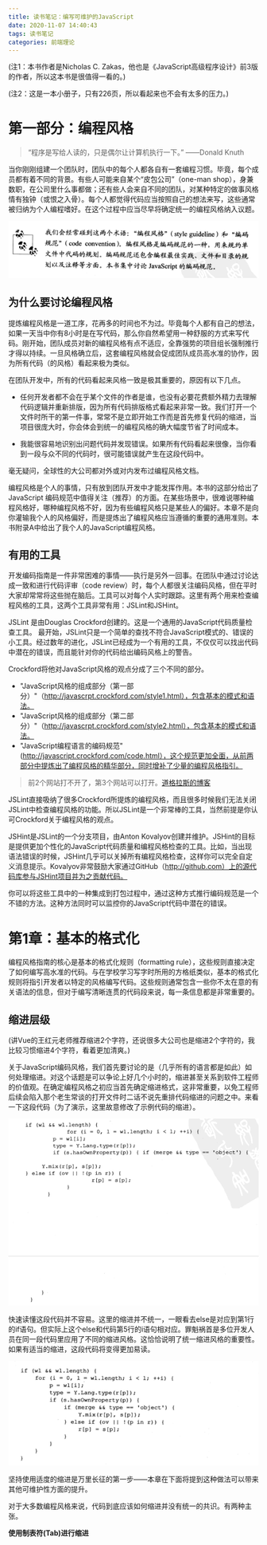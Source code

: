 ```yaml
---
title: 读书笔记：编写可维护的JavaScript
date: 2020-11-07 14:40:43
tags: 读书笔记
categories: 前端理论
---
```


(注1：本书作者是Nicholas C. Zakas，他也是《JavaScript高级程序设计》前3版的作者，所以这本书是很值得一看的。)

(注2：这是一本小册子，只有226页，所以看起来也不会有太多的压力。)

# 第一部分：编程风格

> “程序是写给人读的，只是偶尔让计算机执行一下。”                                                          ——Donald Knuth              

当你刚刚组建一个团队时，团队中的每个人都各自有一套编程习惯。毕竟，每个成员都有着不同的背景。有些人可能来自某个“皮包公司”（one-man shop），身兼数职，在公司里什么事都做；还有些人会来自不同的团队，对某种特定的做事风格情有独钟（或恨之入骨）。每个人都觉得代码应当按照自己的想法来写，这些通常被归纳为个人编程嗜好。在这个过程中应当尽早将确定统一的编程风格纳入议题。

![](读书笔记：编写可维护的JavaScript/01.png)

## 为什么要讨论编程风格

提炼编程风格是一道工序，花再多的时间也不为过。毕竟每个人都有自己的想法，如果一天当中你有8小时是在写代码，那么你自然希望用一种舒服的方式来写代码。刚开始，团队成员对新的编程风格有点不适应，全靠强势的项目组长强制推行才得以持续。一旦风格确立后，这套编程风格就会促成团队成员高水准的协作，因为所有代码（的风格）看起来极为类似。

在团队开发中，所有的代码看起来风格一致是极其重要的，原因有以下几点。

* 任何开发者都不会在乎某个文件的作者是谁，也没有必要花费额外精力去理解代码逻辑并重新排版，因为所有代码排版格式看起来非常一致。我们打开一个文件时所干的第一件事，常常不是立即开始工作而是首先修复代码的缩进，当项目很庞大时，你会体会到统一的编程风格的确大幅度节省了时间成本。

* 我能很容易地识别出问题代码并发现错误。如果所有代码看起来很像，当你看到一段与众不同的代码时，很可能错误就产生在这段代码中。

毫无疑问，全球性的大公司都对外或对内发布过编程风格文档。

编程风格是个人的事情，只有放到团队开发中才能发挥作用。本书的这部分给出了JavaScript 编码规范中值得关注（推荐）的方面。在某些场景中，很难说哪种编程风格好，哪种编程风格不好，因为有些编程风格只是某些人的偏好。本章不是向你灌输我个人的风格偏好，而是提炼出了编程风格应当遵循的重要的通用准则。本书附录A中给出了我个人的JavaScript编程风格。

## 有用的工具

开发编码指南是一件非常困难的事情——执行是另外一回事。在团队中通过讨论达成一致和进行代码评审（code review）时，每个人都很关注编码风格，但在平时大家却常常将这些抛在脑后。工具可以对每个人实时跟踪。这里有两个用来检查编程风格的工具，这两个工具非常有用：JSLint和JSHint。

JSLint 是由Douglas Crockford创建的。这是一个通用的JavaScript代码质量检查工具。
最开始，JSLint只是一个简单的查找不符合JavaScript模式的、错误的小工具。经过数年的进化，JSLint已经成为一个有用的工具，不仅仅可以找出代码中潜在的错误，而且能针对你的代码给出编码风格上的警告。

Crockford将他对JavaScript风格的观点分成了三个不同的部分。

* "JavaScript风格的组成部分（第一部分）"（http://javascrpt.crockford.com/style1.html），包含基本的模式和语法。
* "JavaScript风格的组成部分（第二部分）"（http://javascrpt.crockford.com/style2.html），包含基本的模式和语法。
* "JavaScript编程语言的编码规范"(http://javascript.crockford.com/code.html），这个规范更加全面，从前两部分中提炼出了编程风格的精华部分，同时增补了少量的编程风格指引。

> 前2个网站打不开了，第3个网站可以打开。[道格拉斯的博客](https://www.crockford.com/dec64.html)

JSLint直接吸纳了很多Crockford所提炼的编程风格，而且很多时候我们无法关闭JSLint中检查编程风格的功能。所以JSLint是一个非常棒的工具，当然前提是你认可Crockford关于编程风格的观点。

JSHint是JSLint的一个分支项目，由Anton Kovalyov创建并维护。JSHint的目标是提供更加个性化的JavaScript代码质量和编程风格检查的工具。比如，当出现语法错误的时候，JSHint几乎可以关掉所有编程风格检查，这样你可以完全自定义消息提示。Kovalyov非常鼓励大家通过GitHub（http://github.com）上的源代码库参与JSHint项目并为之贡献代码。

你可以将这些工具中的一种集成到打包过程中，通过这种方式推行编码规范是一个不错的方法。这种方法同时可以监控你的JavaScript代码中潜在的错误。

# 第1章：基本的格式化

编程风格指南的核心是基本的格式化规则（formatting rule），这些规则直接决定了如何编写高水准的代码。与在学校学习写字时所用的方格纸类似，基本的格式化规则将指引开发者以特定的风格编写代码。这些规则通常包含一些你不太在意的有关语法的信息，但对于编写清晰连贯的代码段来说，每一条信息都是非常重要的。

## 缩进层级

(讲Vue的王红元老师推荐缩进2个字符，还说很多大公司也是缩进2个字符的，我比较习惯缩进4个字符，看着更加清爽。)

关于JavaScript编码风格，我们首先要讨论的是（几乎所有的语言都是如此）如何处理缩进。对这个话题是可以争论上好几个小时的，缩进甚至关系到软件工程师的价值观。在确定编程风格之初应当首先确定缩进格式，这非常重要，以免工程师后续会陷入那个老生常谈的打开文件时二话不说先重排代码缩进的问题之中。来看一下这段代码（为了演示，这里故意修改了示例代码的缩进）。

![](读书笔记：编写可维护的JavaScript/02.png)

快速读懂这段代码并不容易。这里的缩进并不统一，一眼看去else是对应到第1行的if语句。但实际上这个else和代码第5行的i语句相对应。罪魁祸首是多位开发人员在同一段代码里应用了不同的缩进风格。这恰恰说明了统一缩进风格的重要性。如果有适当的缩进，这段代码将变得更加易读。

![](读书笔记：编写可维护的JavaScript/03.png)

坚持使用适度的缩进是万里长征的第一步——本章在下面将提到这种做法可以带来其他可维护性方面的提升。

对于大多数编程风格来说，代码到底应该如何缩进并没有统一的共识。有两种主张。

**使用制表符(Tab)进行缩进**


